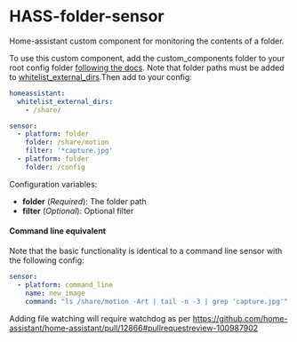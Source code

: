 # HASS-folder-sensor
Home-assistant custom component for monitoring the contents of a folder.

To use this custom component, add the custom_components folder to your root config folder [following the docs](https://home-assistant.io/developers/platform_example_sensor/). Note that folder paths must be added to [whitelist_external_dirs](https://home-assistant.io/docs/configuration/basic/).Then add to your config:

```yaml
homeassistant:
  whitelist_external_dirs:
    - /share/

sensor:
  - platform: folder
    folder: /share/motion
    filter: '*capture.jpg'
  - platform: folder
    folder: /config
```

Configuration variables:

- **folder** (*Required*): The folder path
- **filter** (*Optional*): Optional filter

#### Command line equivalent
Note that the basic functionality is identical to a command line sensor with the following config:
```yaml
sensor:
  - platform: command_line
    name: new_image
    command: "ls /share/motion -Art | tail -n -3 | grep 'capture.jpg'"
```

Adding file watching will require watchdog as per https://github.com/home-assistant/home-assistant/pull/12866#pullrequestreview-100987902
